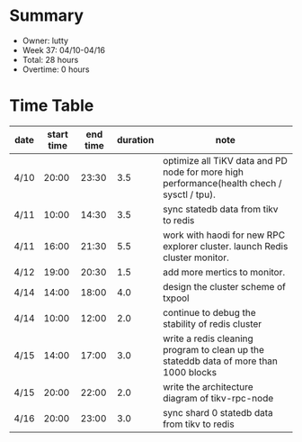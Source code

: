 # Summary

* Owner: lutty
* Week 37: 04/10-04/16
* Total: 28 hours
* Overtime: 0 hours

# Time Table

| date | start time | end time | duration | note                                                                                       |
|------|------------|----------|----------|--------------------------------------------------------------------------------------------|
| 4/10 | 20:00      | 23:30    | 3.5      | optimize all TiKV data and PD node for more high performance(health chech / sysctl / tpu). |
| 4/11 | 10:00      | 14:30    | 3.5      | sync statedb data from tikv to redis                                                       |
| 4/11 | 16:00      | 21:30    | 5.5      | work with haodi for new RPC explorer cluster. launch Redis cluster monitor.                |
| 4/12 | 19:00      | 20:30    | 1.5      | add more mertics to monitor.                                                               |
| 4/14 | 14:00      | 18:00    | 4.0      | design the cluster scheme of txpool                                                        |
| 4/14 | 10:00      | 12:00    | 2.0      | continue to debug the stability of redis cluster                                           |
| 4/15 | 14:00      | 17:00    | 3.0      | write a redis cleaning program to clean up the stateddb data of more than 1000 blocks      |
| 4/15 | 20:00      | 22:00    | 2.0      | write the architecture diagram of tikv-rpc-node                                            |
| 4/16 | 20:00      | 23:00    | 3.0      | sync shard 0 statedb data from tikv to redis                                               |
